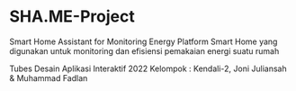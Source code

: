 # SHA.ME-Project
 Smart Home Assistant for Monitoring Energy
 Platform Smart Home yang digunakan untuk monitoring dan efisiensi 
 pemakaian energi suatu rumah
 
 Tubes Desain Aplikasi Interaktif 2022
 Kelompok : Kendali-2, 
 Joni Juliansah &
 Muhammad Fadlan
